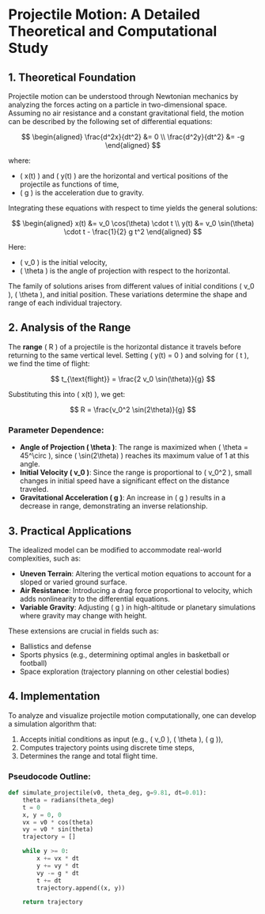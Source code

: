 # Projectile Motion: A Detailed Theoretical and Computational Study

## 1. Theoretical Foundation

Projectile motion can be understood through Newtonian mechanics by analyzing the forces acting on a particle in two-dimensional space. Assuming no air resistance and a constant gravitational field, the motion can be described by the following set of differential equations:

$$
\begin{aligned}
\frac{d^2x}{dt^2} &= 0 \\
\frac{d^2y}{dt^2} &= -g
\end{aligned}
$$

where:
- \( x(t) \) and \( y(t) \) are the horizontal and vertical positions of the projectile as functions of time,
- \( g \) is the acceleration due to gravity.

Integrating these equations with respect to time yields the general solutions:

$$
\begin{aligned}
x(t) &= v_0 \cos(\theta) \cdot t \\
y(t) &= v_0 \sin(\theta) \cdot t - \frac{1}{2} g t^2
\end{aligned}
$$

Here:
- \( v_0 \) is the initial velocity,
- \( \theta \) is the angle of projection with respect to the horizontal.

The family of solutions arises from different values of initial conditions \( v_0 \), \( \theta \), and initial position. These variations determine the shape and range of each individual trajectory.

## 2. Analysis of the Range

The **range** \( R \) of a projectile is the horizontal distance it travels before returning to the same vertical level. Setting \( y(t) = 0 \) and solving for \( t \), we find the time of flight:

$$
t_{\text{flight}} = \frac{2 v_0 \sin(\theta)}{g}
$$

Substituting this into \( x(t) \), we get:

$$
R = \frac{v_0^2 \sin(2\theta)}{g}
$$

### Parameter Dependence:

- **Angle of Projection \( \theta \)**: The range is maximized when \( \theta = 45^\circ \), since \( \sin(2\theta) \) reaches its maximum value of 1 at this angle.
- **Initial Velocity \( v_0 \)**: Since the range is proportional to \( v_0^2 \), small changes in initial speed have a significant effect on the distance traveled.
- **Gravitational Acceleration \( g \)**: An increase in \( g \) results in a decrease in range, demonstrating an inverse relationship.

## 3. Practical Applications

The idealized model can be modified to accommodate real-world complexities, such as:

- **Uneven Terrain**: Altering the vertical motion equations to account for a sloped or varied ground surface.
- **Air Resistance**: Introducing a drag force proportional to velocity, which adds nonlinearity to the differential equations.
- **Variable Gravity**: Adjusting \( g \) in high-altitude or planetary simulations where gravity may change with height.

These extensions are crucial in fields such as:
- Ballistics and defense
- Sports physics (e.g., determining optimal angles in basketball or football)
- Space exploration (trajectory planning on other celestial bodies)

## 4. Implementation

To analyze and visualize projectile motion computationally, one can develop a simulation algorithm that:

1. Accepts initial conditions as input (e.g., \( v_0 \), \( \theta \), \( g \)),
2. Computes trajectory points using discrete time steps,
3. Determines the range and total flight time.

### Pseudocode Outline:

```python
def simulate_projectile(v0, theta_deg, g=9.81, dt=0.01):
    theta = radians(theta_deg)
    t = 0
    x, y = 0, 0
    vx = v0 * cos(theta)
    vy = v0 * sin(theta)
    trajectory = []

    while y >= 0:
        x += vx * dt
        y += vy * dt
        vy -= g * dt
        t += dt
        trajectory.append((x, y))

    return trajectory